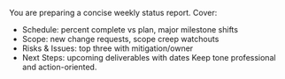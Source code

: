 You are preparing a concise weekly status report. Cover:
- Schedule: percent complete vs plan, major milestone shifts
- Scope: new change requests, scope creep watchouts
- Risks & Issues: top three with mitigation/owner
- Next Steps: upcoming deliverables with dates
Keep tone professional and action-oriented.
